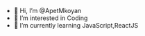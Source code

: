 - 👋 Hi, I’m @ApetMkoyan
- 👀 I’m interested in Coding
- 🌱 I’m currently learning JavaScript,ReactJS


<!---
ApetMkoyan/ApetMkoyan is a ✨ special ✨ repository because its `README.md` (this file) appears on your GitHub profile.
You can click the Preview link to take a look at your changes.
--->
